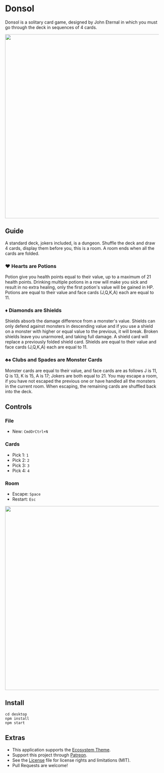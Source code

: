 # Donsol

Donsol is a solitary card game, designed by John Eternal in which you must go through the deck in sequences of 4 cards.

<img src='https://raw.githubusercontent.com/hundredrabbits/Donsol/master/PREVIEW.jpg' width="600"/>

## Guide

A standard deck, jokers included, is a dungeon. Shuffle the deck and draw 4 cards, display them before you, this is a room. A room ends when all the cards are folded.

### ♥︎ Hearts are Potions

Potion give you health points equal to their value, up to a maximum of 21 health points. Drinking multiple potions in a row will make you sick and result in no extra healing, only the first potion's value will be gained in HP. Potions are equal to their value and face cards (J,Q,K,A) each are equal to 11.

### ♦ Diamonds are Shields

Shields absorb the damage difference from a monster's value. Shields can only defend against monsters in descending value and if you use a shield on a monster with higher or equal value to the previous, it will break. Broken shields leave you unarmored, and taking full damage. A shield card will replace a previously folded shield card. Shields are equal to their value and face cards (J,Q,K,A) each are equal to 11.

### ♣♠ Clubs and Spades are Monster Cards

Monster cards are equal to their value, and face cards are as follows J is 11, Q is 13, K is 15, A is 17; Jokers are both equal to 21. You may escape a room, if you have not escaped the previous one or have handled all the monsters in the current room. When escaping, the remaining cards are shuffled back into the deck.

## Controls

### File
- New: `CmdOrCtrl+N`

### Cards
- Pick 1: `1`
- Pick 2: `2`
- Pick 3: `3`
- Pick 4: `4`

### Room
- Escape: `Space`
- Restart: `Esc`

<img src='https://cdn.rawgit.com/hundredrabbits/Donsol/master/LAYOUT.svg?v=1' width="600"/>

## Install

```
cd desktop
npm install
npm start
```

## Extras

- This application supports the [Ecosystem Theme](https://github.com/hundredrabbits/Themes).
- Support this project through [Patreon](https://patreon.com/100).
- See the [License](LICENSE.md) file for license rights and limitations (MIT).
- Pull Requests are welcome!
